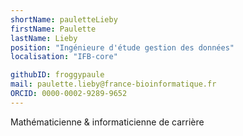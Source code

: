 ```yaml
---
shortName: pauletteLieby
firstName: Paulette
lastName: Lieby
position: "Ingénieure d'étude gestion des données"
localisation: "IFB-core"

githubID: froggypaule
mail: paulette.lieby@france-bioinformatique.fr
ORCID: 0000-0002-9289-9652
---
```


Mathématicienne & informaticienne de carrière